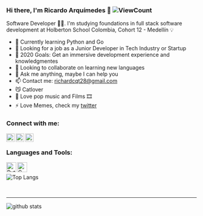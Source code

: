 ### Hi there, I'm Ricardo Arquímedes 👋  ![ViewCount](https://views.whatilearened.today/views/github/RicardoArquimedes/RicardoArquimedes.svg?cache=remove)

  Software Developer 👨‍💻. I'm studying foundations in full stack software development at Holberton School Colombia, Cohort 12 - Medellín 💡

- 🌱 Currently learning Python and Go
- 💼 Looking for a job as a Junior Developer in Tech Industry or Startup
- 🥅 2020 Goals: Get an immersive development experience and knowledgmentes
- 👯 Looking to collaborate on learning new languages
- 💬 Ask me anything, maybe I can help you
- 📫 Contact me: richardcqt28@gmail.com
- 😼 Catlover
- 🎵 Love pop music and Films 🎞️
- ⚡ Love Memes, check my [twitter]

### Connect with me:

[<img align="left" alt="arquimedescq | Twitter" width="22px" src="https://images.vexels.com/media/users/3/137419/isolated/preview/b1a3fab214230557053ed1c4bf17b46c-logotipo-del-icono-de-twitter-by-vexels.png" />][twitter]
[<img align="left" alt="ricardoarquimedes | LinkedIn" width="22px" src="https://cdn.jsdelivr.net/npm/simple-icons@v3/icons/linkedin.svg" />][linkedin]
[<img align="left" alt="ricardoarquimedes | LinkedIn" width="22px" src="https://cdn.jsdelivr.net/npm/simple-icons@v3/icons/medium.svg" />][medium]

<br />

### Languages and Tools:

[<img align="left" alt="Python" width="26px" src="https://i.imgur.com/WyTZyyA.png"/>][python]
[<img align="left" alt="C" width="26px" src="https://cdn.iconscout.com/icon/free/png-512/c-programming-569564.png"/>][C]
<br />

![Top Langs](https://github-readme-stats.vercel.app/api/top-langs/?username=RicardoArquimedes&layout=compact&theme=vue&langs_count=10")

<br />

---

![github stats](https://github-readme-stats.vercel.app/api?username=RicardoArquimedes&count_private=true&show_icons=true&theme=highcontrast)

[twitter]: https://twitter.com/arquimedescq
[linkedin]: https://linkedin.com/in/ricardoarquimedes
[medium]: https://medium.com/@richardcqt28
[python]: https://www.python.org
[C]: https://en.cppreference.com/w/c

